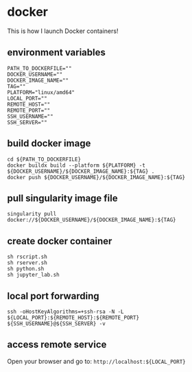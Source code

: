 # docker
This is how I launch Docker containers!

## environment variables
```
PATH_TO_DOCKERFILE=""
DOCKER_USERNAME=""
DOCKER_IMAGE_NAME=""
TAG=""
PLATFORM="linux/amd64"
LOCAL_PORT=""
REMOTE_HOST=""
REMOTE_PORT=""
SSH_USERNAME=""
SSH_SERVER=""
```

## build docker image
```
cd ${PATH_TO_DOCKERFILE}
docker buildx build --platform ${PLATFORM} -t ${DOCKER_USERNAME}/${DOCKER_IMAGE_NAME}:${TAG} .
docker push ${DOCKER_USERNAME}/${DOCKER_IMAGE_NAME}:${TAG}
```

## pull singularity image file
```
singularity pull docker://${DOCKER_USERNAME}/${DOCKER_IMAGE_NAME}:${TAG}
```

## create docker container
```
sh rscript.sh
sh rserver.sh
sh python.sh
sh jupyter_lab.sh
```

## local port forwarding
```
ssh -oHostKeyAlgorithms=+ssh-rsa -N -L ${LOCAL_PORT}:${REMOTE_HOST}:${REMOTE_PORT} ${SSH_USERNAME}@${SSH_SERVER} -v
```

## access remote service
Open your browser and go to: `http://localhost:${LOCAL_PORT}`


